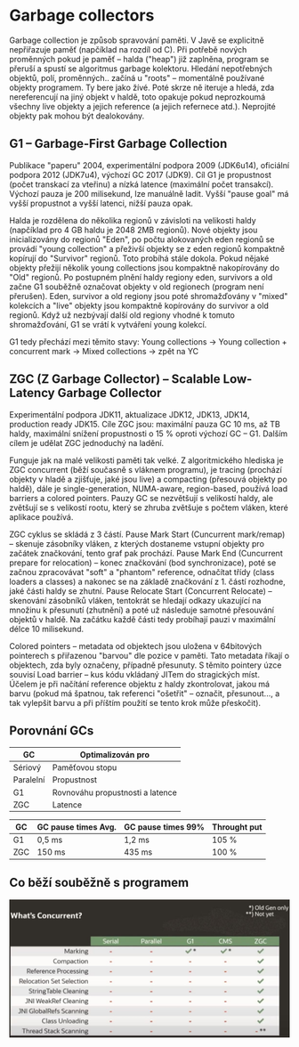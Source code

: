 # Garbage collectors
Garbage collection je způsob spravování paměti. V Javě se explicitně nepřiřazuje paměť (napčíklad na rozdíl od C).
Při potřebě nových proměnných pokud je paměť – halda ("heap") již zaplněna, program se přeruší a spustí se algoritmus
garbage kolektoru. Hledání nepotřebných objektů, polí, proměnných.. začíná u "roots" – momentálně používané objekty programem.
Ty bere jako žívé. Poté skrze ně iteruje a hledá, zda nereferencují na jiný objekt v haldě, toto opakuje pokud neprozkoumá všechny
live objekty a jejich reference (a jejich refernece atd.). Neprojité objekty pak mohou být dealokovány.
## G1 – Garbage-First Garbage Collection
Publikace "paperu" 2004, experimentální podpora 2009 (JDK6u14), oficiální podpora 2012 (JDK7u4), výchozí GC 2017 (JDK9).
Cíl G1 je propustnost (počet transkací za vteřinu) a nízká latence (maximální počet transakcí). Výchozí pauza je 200 milisekund,
lze manuálně ladit. Vyšší "pause goal" má vyšší propustnot a vyšší latenci, nižší pauza opak.

Halda je rozdělena do několika regionů v závisloti na velikosti haldy (napčíklad pro 4 GB haldu je 2048 2MB regionů). Nové objekty
jsou inicializovány do regionů "Eden", po počtu alokovaných eden regionů se provádí "young collection" a přeživší objekty se z eden
regionů kompaktně kopírují do "Survivor" regionů. Toto probíhá stále dokola. Pokud nějaké objekty přežijí několik young collections
jsou kompaktně nakopírovány do "Old" regionů. Po postupném plnění haldy regiony eden, survivors a old začne G1 souběžně označovat
objekty v old regionech (program není přerušen). Eden, survivor a old regiony jsou poté shromažďovány v "mixed" kolekcích a "live"
objekty jsou kompaktně kopírovány do survivor a old regionů. Když už nezbývají další old regiony vhodné k tomuto shromažďování, G1 se
vrátí k vytváření young kolekcí.

G1 tedy přechází mezi těmito stavy: Young collections -> Young collection + concurrent mark -> Mixed collections -> zpět na YC
## ZGC (Z Garbage Collector) – Scalable Low-Latency Garbage Collector
Experimentální podpora JDK11, aktualizace JDK12, JDK13, JDK14, production ready JDK15.
Cíle ZGC jsou: maximální pauza GC 10 ms, až TB haldy, maximální snížení propustnosti o 15 % oproti výchozí GC – G1. Dalším cílem je 
udělat ZGC jednoduchý na ladění.

Funguje jak na malé velikosti paměti tak velké. Z algoritmického hlediska je ZGC concurrent (běží současně s vláknem programu), je
tracing (prochází objekty v hladě a zjišťuje, jaké jsou live) a compacting (přesouvá objekty po haldě), dále je single-generation,
NUMA-aware, region-based, používá load barriers a colored pointers. Pauzy GC se nezvětšují s velikostí haldy, ale zvětšují se s
velikostí rootu, který se zhruba zvětšuje s počtem vláken, které aplikace používá.

ZGC cyklus se skládá z 3 částí. Pause Mark Start (Cuncurrent mark/remap) – skenuje zásobníky vláken, z kterých dostaneme vstupní objekty
pro začátek značkování, tento graf pak prochází. Pause Mark End (Cuncurrent prepare for relocation) – konec značkování (bod
synchronizace), poté se začnou zpracovávat "soft" a "phantom" reference, odnačítat třídy (class loaders a classes) a nakonec se na 
základě značkování z 1. částí rozhodne, jaké části haldy se zhutní. Pause Relocate Start (Concurrent Relocate) – skenování zásobníků
vláken, tentokrát se hledají odkazy ukazující na množinu k přesunutí (zhutnění) a poté už následuje samotné přesouvání objektů v haldě.
Na začátku každě části tedy probíhají pauzi v maximální délce 10 milisekund.

Colored pointers – metadata od objektech jsou uložena v 64bitových pointerech s přiřazenou "barvou" dle pozice v paměti. Tato metadata
říkají o objektech, zda byly označeny, případně přesunuty. S těmito pointery úzce souvisí Load barrier – kus kódu vkládaný JITem do 
stragických míst. Účelem je při načítání reference objektu z haldy zkontrolovat, jakou má barvu (pokud má špatnou, tak referenci
"ošetřit" – označit, přesunout..., a tak vylepšit barvu a při příštím použití se tento krok může přeskočit).

## Porovnání GCs
| GC        | Optimalizován pro                |
|-----------|----------------------------------|
| Sériový   | Paměťovou stopu                  |
| Paralelní | Propustnost                      |
| G1        | Rovnováhu propustnosti a latence |
| ZGC       | Latence                          |

| GC        | GC pause times Avg.| GC pause times 99% | Throught put |
|-----------|--------------------|--------------------|--------------|
| G1        | 0,5 ms             | 1,2 ms             | 105 %        |
| ZGC       | 150 ms             | 435 ms             | 100 %        |


## Co běží souběžně s programem
![What's concurrent?](GCsConcurrent.jpg)
